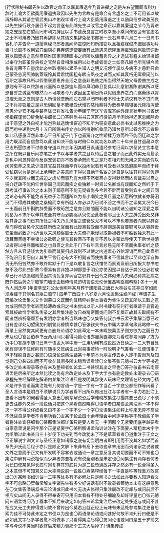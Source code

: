 <!-- { "loadSidebar": true } -->
[行状除秘书郎先生以改官之命正以嘉其廉退今乃冐进擢之宠是左右望而罔市利力辞时上谕大臣欲奬用亷退执政因以先生为言故有是命会有言虚名之士不可用者以故再辞即从其请主管武夷山冲佑观年谱时上谕大臣奬用廉退之士以励风俗参政龚茂良以先生操行耿介屡召不起为言遂有此除先生以改官之命正以嘉其廉退之节今乃冐进擢之宠是左右望而罔市利力辞且以手书遗茂良言之时权幸羣小乘间谗毁会有言虚名之士不可用者乃因其再辞即从其请文集辞免秘书郎状一云右熹凖六月二十一日尚书省札子并告命一道授熹秘书郎者熹闻命震惊罔知所措窃以圣祖寤寐俊杰圗起事功片善寸长靡不收用岩穴幽隠亦弗弃遗遂使妄庸有此遭遇恩徳隆重捧戴难胜岂敢饰词逊避以孤奬拔之意然熹窃惟国家间建圗书之府所以储蓄秀异之才选试有程未始轻授郎以奉守为职虽异典校之官然自昔相承或用以处老成者徳之士如熹凡陋岂所克堪今若贪冐宠荣不自量度此必坐取嘲笑以累圣主知人之明又况顷年屡以多病不才恳辞召命己蒙圣慈洞照肺腑葢既怜其爱君忧国粗有畎亩夙夜之诚而又知其衰朽无庸重闵劳以官职之事故凡所以假借褒嘉恵养全活之意虽非愚贱之所当得然天地父母委曲生成之恩则有不可以终辞者此熹所以恳辞逾年而卒拜明命且复具以此意附奏陈谢其所以感恩自誓之诚葢有皦然而不可欺者今乃欲因圣主前日所以假借恵养之资而遂夤缘以冐进擢无涯之宠则是古人所谓登垄断而左右望以罔市利者不惟士夫清议有所不贷而熹之不肖亦窃羞之是以恐惧回皇不敢祗受伏惟钧慈怜察特为敷奏早赐寝罢元降指挥使熹愚分少安不胜幸甚熹除已将省札告命申建宁府送军资库寄纳外谨具状申尚书省伏侯指挥谨状〇辞免秘书郎状二〇答韩尚书书云区区行役前月半闲始得还家忽闻除命出于意望之外自视才能岂称兹选愧惧窘迫不知所为窃妄意此必尚书丈过恩推挽之力既而府中递到六月十五日所赐书传文亦以所得别纸埀示乃知台意所以眷念不忘者果如此私感虽深然非本心平日所望于门下也熹狷介之性矫揉万方而终不能回迂疎之学用力既深而自信愈笃以此自知决不能与时俯仰以就功名以故二十年来自甘退藏以求已志所愿欲者不过修身守道以终余年因其暇日讽诵遗经参考旧闻以求圣贤立言本意之所在既以自乐间亦笔之于书以与学者共之且以待后世之君子而己此外实无亳髪余念也中间恳辞召命反误宠褒初亦不敢奉承既而思之是乃君相灼知无用之实而欲假以闵劳恵养之恩故少进其官益其禄而卒许以投闲似若有可受者以故恳避踰年而终于拜受私窃以为是足以上承朝廷之美意而下得以自絶于名宦之途自是以往其将得以优游卒岁就其所业而无戚迫之虑矣而事乃有大缪不然者熹亦安得默然而亾言哉夫以熹之狷介迂疎不能俯仰世俗固己闻风而疾之矣独赖一时贤公名卿或有误而知之然听于下风考其行事议论之本末则于鄙意所不能无疑者尚多今若不辞而冐受则宾主之间异同之论必有所不能免者无益于治而适所以为羣小嘲笑之资且熹之私愿所欲就者亦将汩没而不得成其或收之桑榆而幸有所就人亦必以为已试不验之书而不之读矣又况今日一出而前日所斟酌辞受而不敢茍然之意亦且黯闇而不能以自明诸公诚知之深爱之厚则曷为不求所以伸其志全其守而必胁驱从臾使至此极也耶且士大夫之辞受出处又非独其身之事而已其所处之得失乃关风俗之盛衰故尤不可以不审也若熹者向既以辞召命而得改官矣今又因其所改之官而有此授熹若受而不辞则是美官要职可以从容辞逊安坐而必致之也近世以来风颓俗靡士大夫倚托欺谩以取爵禄者不可胜数独未有此一流耳而熹适不幸诸公必欲强之使充其数熹虽不肖实不忍以身蒙此辱使天下后世持清议者得以唾骂而嗤鄙之也且熹之言此于门下有年苦言悲恳无所不至而执事者听之藐然方且从容游谈大为引重而其要归成效则不过使之内违素心外贻深诮而后己此熹所不能识且复窃自计其生平言行必有大不相副者而使执事者不信其言以至此也深自悔责无所归咎然亦不敢终默默于门下是以敢复言之伏惟怜而察焉熹前日所报大参书怱怱不及尽此曲折故今僣易有言非独以伸鄙意于明公亦使因是以自达于龚公也必若成命已行不欲追寝则愿因其请免复畀祠官之职其于出令之体似未为失何必待其狂疾之既作然后药之乎瞻望门墙无由趋侍情意迫切言语无伦伏惟髙明埀赐矜察]
冬十一月令人刘氏卒
[年谱草堂刘公女也明年某月葬于建阳县之唐石大林谷名其亭曰宰如而规寿藏于其侧名其庵曰顺宁]
四年丁酉四十八岁夏六月论孟集注或问成
[年谱先生既编次论孟集义又作训蒙口义既而约其精粹妙得本旨者为集注又疏其所以去取之意为或问然恐学者转而趋薄故或问之书未尝出以示人时书肆有窃刋行者亟请于县官追索其板故惟学者私传录之其后集注删改日益精宻而或问则不复厘正故其去取间有不同者然辨析毫厘互有发明亦学者所当熟味也〇又集答何叔京书云孟子集解当悉已过目有差谬处切望痛加刋削警此昏愦幸甚〇答张钦夫书云中庸大学章句缘此略修一过再录上呈然觉其间更有合删处论语亦如此草定一本未暇脱藁孟子则方欲为之而日力未及也〇答吕伯恭书云两月间只看得两篇论语亦自黄直卿先为看过参考同异了方为折中〇答胡季随书云熹于语孟大学中庸一生用功粗有成说然近日读之一二大节目处犹有谬误不住修削有时随手又觉病生此岂易事若恃一时聪明才气畧看一过便谓事了岂不轻脱自误之甚耶〇语录论语集注葢某十年前本为朋友传去乡人遂不告而刋及知觉则己分裂四出而不可收矣其间多所未穏煞误看读〇文集答张元徳书云大学等书近多改定处未暇录寄亦有未及整顿者如论孟二书甚恨其出之早也〇答孙敬甫书云南康语孟是后来所定本然比读之尚有合改定处未及下手大学亦有删定数处未暇录去〇语录程先生经解理在解语内某集注论语只是发明其辞使人玩味经文理皆在经文内〇精义是许多言语而集注能有几何言语一字是一字有一字当百十字底公都把作等闲看了圣人言语本是明白不须解说只为学者看不出所以做出批注与学者省一半力若批注上更看不出却如何看得圣人意出〇前辈解说恐后学难晓故集注尽撮其要已说尽了不须更去注脚外又添一段说话只把这个熟看自然晓得〇语学者曰某语孟集注添一字不得灭一字不得公仔细看又曰不多一个字不少一个字〇论语集注如秤上称来无异不髙些不低些自是学者不肯用功看〇友某于论孟四十余年理会中间逐字称等不教偏些子学者将注处宜仔细看〇某那集注都详备只是要人看无一字闲那个无紧要闲底字越要看自家意里说是闲字那个正是紧要字〇某所解语孟和训诂注在下面要人精粗本末字字为咀嚼过此书某自三十岁便下功夫到而今改犹未了不是草草看者〇道集注于正文之下正解说字训文义与圣经正意如诸家之说有切当明白者即引用而不没其名如学而首章先尹氏而后程子亦只是顺正文解下来非有髙下去取也章末用圏而列诸家之说者或文外之意而于正文有所发明不容畧去或通论一章之意反复其说切要而不可不知也〇集注中解有两说相似而少异者亦要相资有说全别者是未定也〇问集注有两存者何者为长曰使某见得长底时岂复存其短底只为是二说皆通故并存之然必有一说合得圣人之本意但不可知耳又曰大率两说前一说胜〇寿某释经毎下一字直是称等轻重方敢冩出〇方某解书如训诂一二字等处多有不必解处只是解书之法如此亦要教人知道看文字不可忽略〇贺毎常解文字诸先生有多少好说话有时不敢载者葢他本未有这般意思在〇文集答潘端叔书云论语或问此书久无功夫修得只集注屡改不定却与或问前后不相应矣山间无人录得不得奉寄可只用旧本看有不穏处仔细喻及却好评量也〇张元徳问曰语孟或问乃丁酉本不知后来改定如何答曰论孟集注后来改定处多遂与或问不甚相应又无工夫修得或问故不曾传出今莫若且就正经上玩味有未适处参考集注更自思索为佳不可恃此未定之书便以为是也〇丙语录论语或问甚好何故不肯刋行曰便是不必如此文字尽多学者愈不将做事了只看得集注尽得〇友问论语或问曰是五十岁前文字与今说不类当时欲修后来精力衰那个工夫大后掉了]
诗集传成
